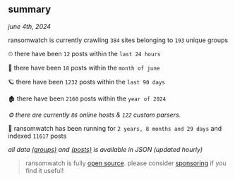 
## summary
_june 4th, 2024_

ransomwatch is currently crawling `384` sites belonging to `193` unique groups

⏲ there have been `12` posts within the `last 24 hours`

🦈 there have been `18` posts within the `month of june`

🪐 there have been `1232` posts within the `last 90 days`

🏚 there have been `2160` posts within the `year of 2024`

_⚙️ there are currently `86` online hosts & `122` custom parsers._

🦕 ransomwatch has been running for `2 years, 8 months and 29 days` and indexed `11617` posts

_all data  [(groups)](http://ransomwhat.telemetry.ltd/groups) and [(posts)](http://ransomwhat.telemetry.ltd/posts) is available in JSON (updated hourly)_

> ransomwatch is fully [open source](https://github.com/joshhighet/ransomwatch#ransomwatch--). please consider [sponsoring](https://github.com/sponsors/joshhighet) if you find it useful!
